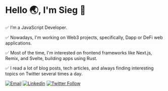 # Hello :earth_asia:, I'm Sieg 👨‍

✅ I’m a JavaScript Developer. 

✅ Nowadays, I'm working on Web3 projects, specifically, Dapp or DeFi web applications.

✅ Most of the time, I'm interested on frontend frameworks like Next.js, Remix, and Svelte, building apps using Rust.

✅ I read a lot of blog posts, tech articles, and always finding interesting topics on Twitter several times a day.

[![Email](https://img.shields.io/badge/Email-siegblink%40gmail.com-blue?style=for-the-badge)](mailto:siegblink@gmail.com?)
[![Linkedin](https://img.shields.io/badge/siegblink-blue?style=for-the-badge&logo=Linkedin&logoColor=white&link=https://www.linkedin.com/in/siegblink)](https://www.linkedin.com/in/siegblink)
[![Twitter Follow](https://img.shields.io/badge/siegblink1-blue?style=for-the-badge&logo=twitter)](https://twitter.com/siegblink1)
